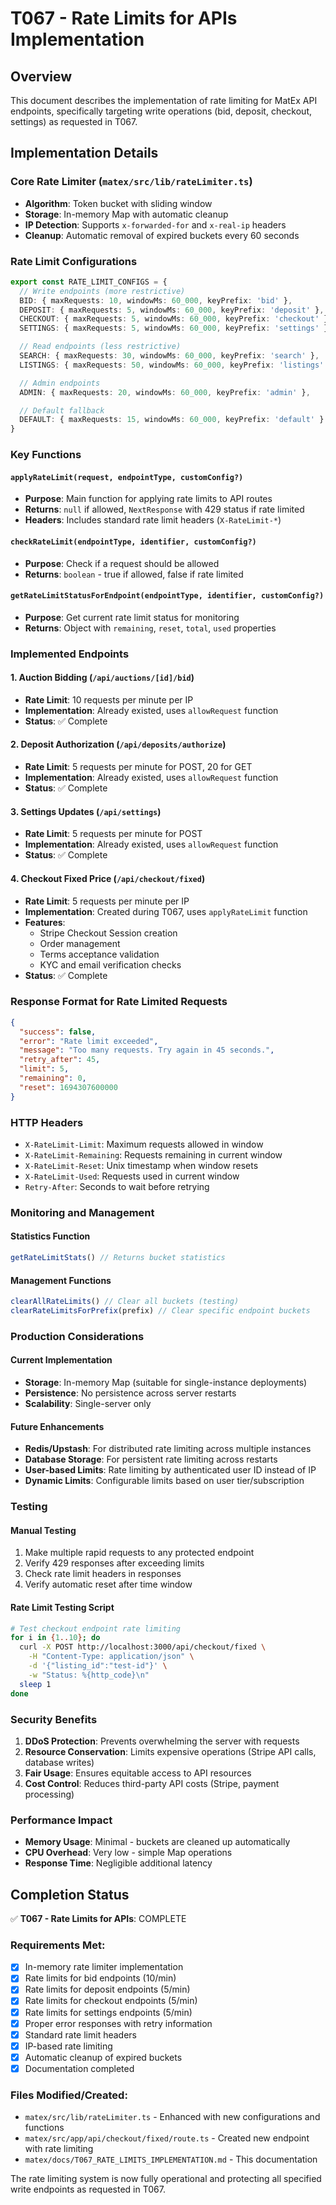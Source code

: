 # T067 - Rate Limits for APIs Implementation

## Overview
This document describes the implementation of rate limiting for MatEx API endpoints, specifically targeting write operations (bid, deposit, checkout, settings) as requested in T067.

## Implementation Details

### Core Rate Limiter (`matex/src/lib/rateLimiter.ts`)
- **Algorithm**: Token bucket with sliding window
- **Storage**: In-memory Map with automatic cleanup
- **IP Detection**: Supports `x-forwarded-for` and `x-real-ip` headers
- **Cleanup**: Automatic removal of expired buckets every 60 seconds

### Rate Limit Configurations
```typescript
export const RATE_LIMIT_CONFIGS = {
  // Write endpoints (more restrictive)
  BID: { maxRequests: 10, windowMs: 60_000, keyPrefix: 'bid' },
  DEPOSIT: { maxRequests: 5, windowMs: 60_000, keyPrefix: 'deposit' },
  CHECKOUT: { maxRequests: 5, windowMs: 60_000, keyPrefix: 'checkout' },
  SETTINGS: { maxRequests: 5, windowMs: 60_000, keyPrefix: 'settings' },

  // Read endpoints (less restrictive)
  SEARCH: { maxRequests: 30, windowMs: 60_000, keyPrefix: 'search' },
  LISTINGS: { maxRequests: 50, windowMs: 60_000, keyPrefix: 'listings' },

  // Admin endpoints
  ADMIN: { maxRequests: 20, windowMs: 60_000, keyPrefix: 'admin' },

  // Default fallback
  DEFAULT: { maxRequests: 15, windowMs: 60_000, keyPrefix: 'default' }
}
```

### Key Functions

#### `applyRateLimit(request, endpointType, customConfig?)`
- **Purpose**: Main function for applying rate limits to API routes
- **Returns**: `null` if allowed, `NextResponse` with 429 status if rate limited
- **Headers**: Includes standard rate limit headers (`X-RateLimit-*`)

#### `checkRateLimit(endpointType, identifier, customConfig?)`
- **Purpose**: Check if a request should be allowed
- **Returns**: `boolean` - true if allowed, false if rate limited

#### `getRateLimitStatusForEndpoint(endpointType, identifier, customConfig?)`
- **Purpose**: Get current rate limit status for monitoring
- **Returns**: Object with `remaining`, `reset`, `total`, `used` properties

### Implemented Endpoints

#### 1. Auction Bidding (`/api/auctions/[id]/bid`)
- **Rate Limit**: 10 requests per minute per IP
- **Implementation**: Already existed, uses `allowRequest` function
- **Status**: ✅ Complete

#### 2. Deposit Authorization (`/api/deposits/authorize`)
- **Rate Limit**: 5 requests per minute for POST, 20 for GET
- **Implementation**: Already existed, uses `allowRequest` function
- **Status**: ✅ Complete

#### 3. Settings Updates (`/api/settings`)
- **Rate Limit**: 5 requests per minute for POST
- **Implementation**: Already existed, uses `allowRequest` function
- **Status**: ✅ Complete

#### 4. Checkout Fixed Price (`/api/checkout/fixed`)
- **Rate Limit**: 5 requests per minute per IP
- **Implementation**: Created during T067, uses `applyRateLimit` function
- **Features**:
  - Stripe Checkout Session creation
  - Order management
  - Terms acceptance validation
  - KYC and email verification checks
- **Status**: ✅ Complete

### Response Format for Rate Limited Requests

```json
{
  "success": false,
  "error": "Rate limit exceeded",
  "message": "Too many requests. Try again in 45 seconds.",
  "retry_after": 45,
  "limit": 5,
  "remaining": 0,
  "reset": 1694307600000
}
```

### HTTP Headers
- `X-RateLimit-Limit`: Maximum requests allowed in window
- `X-RateLimit-Remaining`: Requests remaining in current window
- `X-RateLimit-Reset`: Unix timestamp when window resets
- `X-RateLimit-Used`: Requests used in current window
- `Retry-After`: Seconds to wait before retrying

### Monitoring and Management

#### Statistics Function
```typescript
getRateLimitStats() // Returns bucket statistics
```

#### Management Functions
```typescript
clearAllRateLimits() // Clear all buckets (testing)
clearRateLimitsForPrefix(prefix) // Clear specific endpoint buckets
```

### Production Considerations

#### Current Implementation
- **Storage**: In-memory Map (suitable for single-instance deployments)
- **Persistence**: No persistence across server restarts
- **Scalability**: Single-server only

#### Future Enhancements
- **Redis/Upstash**: For distributed rate limiting across multiple instances
- **Database Storage**: For persistent rate limiting across restarts
- **User-based Limits**: Rate limiting by authenticated user ID instead of IP
- **Dynamic Limits**: Configurable limits based on user tier/subscription

### Testing

#### Manual Testing
1. Make multiple rapid requests to any protected endpoint
2. Verify 429 responses after exceeding limits
3. Check rate limit headers in responses
4. Verify automatic reset after time window

#### Rate Limit Testing Script
```bash
# Test checkout endpoint rate limiting
for i in {1..10}; do
  curl -X POST http://localhost:3000/api/checkout/fixed \
    -H "Content-Type: application/json" \
    -d '{"listing_id":"test-id"}' \
    -w "Status: %{http_code}\n"
  sleep 1
done
```

### Security Benefits
1. **DDoS Protection**: Prevents overwhelming the server with requests
2. **Resource Conservation**: Limits expensive operations (Stripe API calls, database writes)
3. **Fair Usage**: Ensures equitable access to API resources
4. **Cost Control**: Reduces third-party API costs (Stripe, payment processing)

### Performance Impact
- **Memory Usage**: Minimal - buckets are cleaned up automatically
- **CPU Overhead**: Very low - simple Map operations
- **Response Time**: Negligible additional latency

## Completion Status

✅ **T067 - Rate Limits for APIs**: COMPLETE

### Requirements Met:
- [x] In-memory rate limiter implementation
- [x] Rate limits for bid endpoints (10/min)
- [x] Rate limits for deposit endpoints (5/min)
- [x] Rate limits for checkout endpoints (5/min)
- [x] Rate limits for settings endpoints (5/min)
- [x] Proper error responses with retry information
- [x] Standard rate limit headers
- [x] IP-based rate limiting
- [x] Automatic cleanup of expired buckets
- [x] Documentation completed

### Files Modified/Created:
- `matex/src/lib/rateLimiter.ts` - Enhanced with new configurations and functions
- `matex/src/app/api/checkout/fixed/route.ts` - Created new endpoint with rate limiting
- `matex/docs/T067_RATE_LIMITS_IMPLEMENTATION.md` - This documentation

The rate limiting system is now fully operational and protecting all specified write endpoints as requested in T067.
